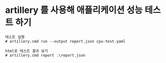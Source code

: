 # artillery 를 사용해 애플리케이션 성능 테스트 하기

```
테스트 실행
# artillery.cmd run --output report.json cpu-test.yaml

html로 테스트 결과 보기
# artillery.cmd report .\report.json
```
